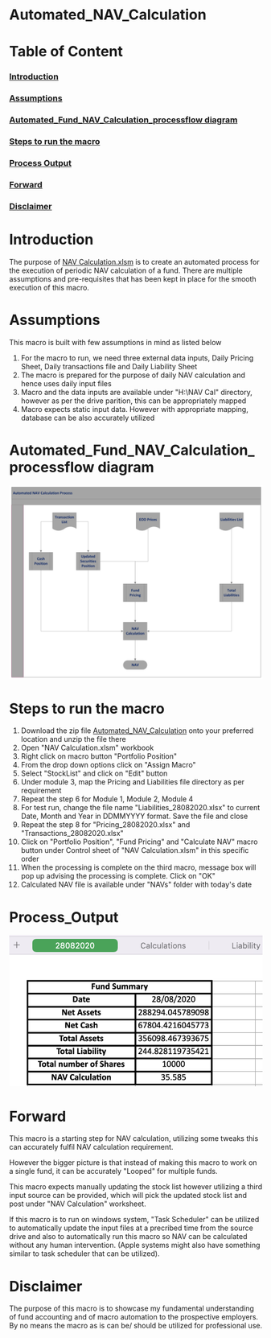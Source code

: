 # Automated_NAV_Calculation 

# Table of Content
### [Introduction](#introduction-1)
### [Assumptions](#assumptions-1)
### [Automated_Fund_NAV_Calculation_processflow diagram](#automated_fund_nav_calculation_processflow-diagram-1)
### [Steps to run the macro](#steps-to-run-the-macro-1)
### [Process Output](#Process_Output)
### [Forward](#forward-1)
### [Disclaimer](#Disclaimer-1)

# Introduction
The purpose of [NAV Calculation.xlsm](https://github.com/HAN1T/VBA/blob/main/Automated_NAV_Calculation/NAV%20Calculation.xlsm) is to create an automated process for the execution of periodic NAV calculation of a fund. There are multiple assumptions and pre-requisites that has been kept in place for the smooth execution of this macro.

# Assumptions
This macro is built with few assumptions in mind as listed below

1. For the macro to run, we need three external data inputs, Daily Pricing Sheet, Daily transactions file and Daily Liability Sheet
2. The macro is prepared for the purpose of daily NAV calculation and hence uses daily input files
3. Macro and the data inputs are available under "H:\NAV Cal" directory, however as per the drive parition, this can be appropriately mapped
4. Macro expects static input data. However with appropriate mapping, database can be also accurately utilized

# Automated_Fund_NAV_Calculation_processflow diagram
![alt text](https://github.com/HAN1T/VBA/blob/main/Automated_NAV_Calculation/Calculation%20Files/Automated%20NAV%20Calculation%20process.png)

# Steps to run the macro

1. Download the zip file [Automated_NAV_Calculation](https://github.com/HAN1T/Automated_NAV_Calculation/archive/refs/heads/main.zip) onto your preferred location and unzip the file there
2. Open "NAV Calculation.xlsm" workbook
3. Right click on macro button "Portfolio Position"
4. From the drop down options click on "Assign Macro"
5. Select "StockList" and click on "Edit" button
6. Under module 3, map the Pricing and Liabilities file directory as per requirement
7. Repeat the step 6 for Module 1, Module 2, Module 4
8. For test run, change the file name "Liabilities_28082020.xlsx" to current Date, Month and Year in DDMMYYYY format. Save the file and close
9. Repeat the step 8 for "Pricing_28082020.xlsx" and "Transactions_28082020.xlsx"
10. Click on "Portfolio Position", "Fund Pricing" and "Calculate NAV" macro button under Control sheet of "NAV Calculation.xlsm" in this specific order
11. When the processing is complete on the third macro, message box will pop up advising the processing is complete. Click on "OK"
12. Calculated NAV file is available under "NAVs" folder with today's date
# Process_Output
![alt text](https://github.com/HAN1T/VBA/blob/main/Automated_NAV_Calculation/NAV%20Calculation.png)
# Forward

This macro is a starting step for NAV calculation, utilizing some tweaks this can accurately fulfil NAV calculation requirement.

However the bigger picture is that instead of making this macro to work on a single fund, it can be accurately "Looped" for multiple funds.

This macro expects manually updating the stock list however utilizing a third input source can be provided, which will pick the updated stock list and post under "NAV Calculation" worksheet.

If this macro is to run on windows system, "Task Scheduler" can be utilized to automatically update the input files at a precribed time from the source drive and also to automatically run this macro so NAV can be calculated without any human intervention. (Apple systems might also have something similar to task scheduler that can be utilized).

# Disclaimer

The purpose of this macro is to showcase my fundamental understanding of fund accounting and of macro automation to the prospective employers. By no means the macro as is can be/ should be utilized for professional use. 

